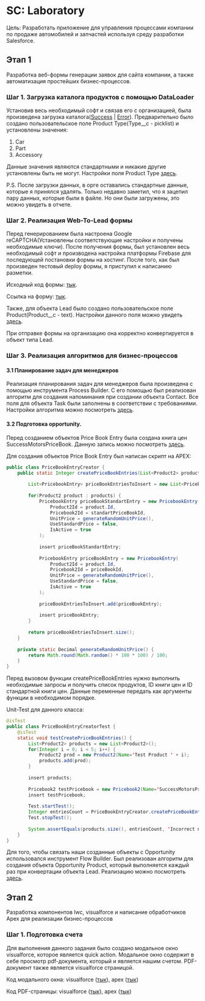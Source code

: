 # SC: Laboratory

Цель: Разработать приложение для управления процессами компании по продаже автомобилей и запчастей используя среду разработки Salesforce. 

## Этап 1

Разработка веб-формы генерации заявок для сайта компании, а также автоматизация простейших бизнес-процессов.

### Шаг 1. Загрузка каталога продуктов с помощью DataLoader

Установив весь необходимый софт и связав его с организацией, была произведена загрузка каталога([Success](https://github.com/voewoda88/SCLab/blob/stage1/Data%20Loader%20Info/success031524070632475.csv) | [Error](https://github.com/voewoda88/SCLab/blob/stage1/Data%20Loader%20Info/error031524070632476.csv)). Предварительно было создано пользовательское поле Product Type(Type__c - picklist) и установлены значения:

1. Car
2. Part
3. Accessory

Данные значения являются стандартными и никакие другие установлены быть не могут. Настройки поля Product Type [здесь](https://successcraft-7b-dev-ed.develop.lightning.force.com/lightning/setup/ObjectManager/Product2/FieldsAndRelationships/00NIR000009lGZ5/view).

P.S. После загрузки данных, в орге оставались стандартные данные, которые я принялся удалять. Только недавно заметил, что я зацепил пару данных, которые были в файле. Но они были загружены, это можно увидеть в отчете.

### Шаг 2. Реализация Web-To-Lead формы

Перед генерированием была настроена Google reCAPTCHA(Установлены соответствующие настройки и получены необходимые ключи). После получения формы, был установлен весь необходимый софт и производена настройка платформы Firebase для последующей постановки формы на хостинг. После того, как был произведен тестовый deploy формы, я приступил к написанию разметки. 

Исходный код формы: [тык](https://github.com/voewoda88/SCLab/tree/stage1/Web%20Form).

Ссылка на форму: [тык](https://successmotors-417317.web.app).

Также, для объекта Lead было создано пользовательское поле Product(Product__c - text). Настройки данного поля можно увидеть [здесь](https://successcraft-7b-dev-ed.develop.lightning.force.com/lightning/setup/ObjectManager/Lead/FieldsAndRelationships/00NIR000009lGZF/view). 

При отправке формы на организацию она корректно конвертируется в объект типа Lead.

### Шаг 3. Реализация алгоритмов для бизнес-процессов

#### 3.1 Планирование задач для менеджеров

Реализация планирования задач для менеджеров была произведена с помощью инструмента Process Builder. С его помощью был реализован алгоритм для создания напоминания при создании объекта Contact. Все поля для объекта Task были заполнены в соответствии с требованиями. Настройки алгоритма можно посмотреть [здесь](https://successcraft-7b-dev-ed.develop.lightning.force.com/lightning/setup/ProcessAutomation/home).

#### 3.2 Подготовка opportunity.

Перед созданием объектов Price Book Entry была создана книга цен SuccessMotorsPriceBook. Данную запись можно посмотреть [здесь](https://successcraft-7b-dev-ed.develop.lightning.force.com/lightning/r/Pricebook2/01sIR000004D6MuYAK/view). 

Для создания объектов Price Book Entry был написан скрипт на APEX:

```java
public class PriceBookEntryCreator {
    public static Integer createPriceBookEntries(List<Product2> products, Id priceBookId, Id standartPriceBookId) {
        
  		List<PricebookEntry> priceBookEntriesToInsert = new List<PricebookEntry>();
        
        for(Product2 product : products) {
            PricebookEntry priceBookStandartEntry = new PricebookEntry(
            	Product2Id = product.Id,
                Pricebook2Id = standartPriceBookId,
                UnitPrice = generateRandomUnitPrice(),
                UseStandardPrice = false,
                IsActive = true
            );
            
            insert priceBookStandartEntry;
            
            PricebookEntry priceBookEntry = new PricebookEntry(
            	Product2Id = product.Id,
                Pricebook2Id = priceBookId,
                UnitPrice = generateRandomUnitPrice(),
                UseStandardPrice = false,
                IsActive = true
            );
            
            priceBookEntriesToInsert.add(priceBookEntry);
            
            insert priceBookEntry;
        }
        
        return priceBookEntriesToInsert.size();
    }
    
    private static Decimal generateRandomUnitPrice() {
        return Math.round(Math.random() * 100 * 100) / 100;
    }
}
```
Перед вызовом функции createPriceBookEntries нужно выполнить необходимые запросы и получить список продуктов, ID книги цен и ID стандартной книги цен. Данные переменные передать как аргументы функции в необходимом порядке.

Unit-Test для данного класса: 

```java
@isTest
public class PriceBookEntryCreatorTest {
    @isTest
    static void testCreatePriceBookEntries() {
        List<Product2> products = new List<Product2>();
        for(Integer i = 0; i < 5; i++) {
            Product2 prod = new Product2(Name='Test Product ' + i);
            products.add(prod);
        }
        
        insert products;
        
        Pricebook2 testPricebook = new Pricebook2(Name='SuccessMotorsPriceBook');
        insert testPricebook;
                
        Test.startTest();
        Integer entriesCount = PriceBookEntryCreator.createPriceBookEntries(products, testPricebook.Id, Test.getStandardPricebookId());
        Test.stopTest();
       
        System.assertEquals(products.size(), entriesCount, 'Incorrect number of PricebookEntry records created');
    }
}
```

Для того, чтобы связать наши созданные объекты с Opportunity использовался инструмент Flow Builder. Был реализован алгоритм для создания объекта Opportunity Product, который выполняется каждый раз при конвертации объекта Lead. Реализацию можно посмотреть [здесь](https://successcraft-7b-dev-ed.develop.lightning.force.com/builder_platform_interaction/flowBuilder.app?flowId=301IR0000009jzpYAA).

## Этап 2

Разработка компонентов lwc, visualforce и написание обработчиков Apex для реализации бизнес-процессов

### Шаг 1. Подготовка счета

Для выполнения данного задания было создано модальное окно visualforce, которое является quick action. Модальное окно содержит в себе просмотр pdf-документа, который и является нашим счетом. PDF-документ также является visualforce страницой.

Код модального окна: visualforce ([тык](https://github.com/voewoda88/SCLab/blob/stage2/SuccessMotors/force-app/main/default/pages/opportunityInvoiceModalWindow.page)), apex ([тык](https://github.com/voewoda88/SCLab/blob/stage2/SuccessMotors/force-app/main/default/classes/OpportunityInvoiceModalWindowController.cls))

Код PDF-страницы: visualforce ([тык](https://github.com/voewoda88/SCLab/blob/stage2/SuccessMotors/force-app/main/default/pages/opportunityInvoicePage.page)), apex ([тык](https://github.com/voewoda88/SCLab/blob/stage2/SuccessMotors/force-app/main/default/classes/OpportunityInvoicePageController.cls))
